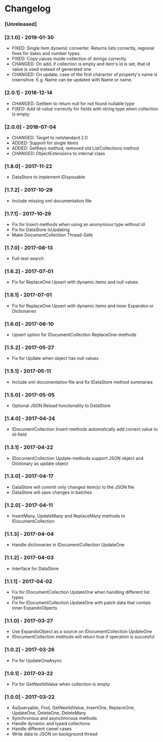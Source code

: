 # Changelog

### [Unreleased]

### [2.1.0] - 2019-01-30
* FIXED: Single item dynamic converter. Returns lists correctly, regional fixes for dates and number types.
* FIXED: Copy values inside collection of strings correctly
* CHANGED: On add, if collection is empty and item's id is set, that id value is used instead of generated one
* CHANGED: On update, case of the first character of property's name is insensitive. E.g. Name can be updated with Name or name.

### [2.0.1] - 2018-12-14
* CHANGED: GetItem to return null for not found nullable type
* FIXED: Add id-value correctly for fields with string type when collection is empty

### [2.0.0] - 2018-07-04
* CHANGED: Target to netstandard 2.0
* ADDED: Support for single items
* ADDED: GetKeys method, removed old ListCollections method
* CHANGED: ObjectExtensions to internal class

### [1.8.0] - 2017-11-22
* DataStore to implement IDisposable

### [1.7.2] - 2017-10-29
* Include missing xml documentation file

### [1.7.1] - 2017-10-29
* Fix for Insert-methods when using an anonymous type without id
* Fix for DataStore IsUpdating
* Make DocumentCollection Thread-Safe

### [1.7.0] - 2017-08-13
* Full-text search

### [1.6.2] - 2017-07-01
* Fix for ReplaceOne Upsert with dynamic items and null values

### [1.6.1] - 2017-07-01
* Fix for ReplaceOne Upsert with dynamic items and inner Expandos or Dictionaries

### [1.6.0] - 2017-06-10
* Upsert option for IDocumentCollection ReplaceOne-methods

### [1.5.2] - 2017-05-27
* Fix for Update when object has null values

### [1.5.1] - 2017-05-11
* Include xml documentation file and fix IDataStore method summaries

### [1.5.0] - 2017-05-05
* Optional JSON Reload functionality to DataStore

### [1.4.0] - 2017-04-24
* IDocumentCollection Insert-methods automatically add correct value to id-field

### [1.3.1] - 2017-04-22
* IDocumentCollection Update-methods support JSON object and Dictionary as update object

### [1.3.0] - 2017-04-17
* DataStore will commit only changed item(s) to the JSON file
* DataStore will save changes in batches

### [1.2.0] - 2017-04-11
* InsertMany, UpdateMany and ReplaceMany methods to IDocumentCollection

### [1.1.3] - 2017-04-04
* Handle dictionaries in IDocumentCollection UpdateOne
 
### [1.1.2] - 2017-04-03
* Interface for DataStore

### [1.1.1] - 2017-04-02
* Fix for IDocumentCollection UpdateOne when handling different list types
* Fix for IDocumentCollection UpdateOne with patch data that contais inner ExpandoObjects

### [1.1.0] - 2017-03-27
* Use ExpandoObject as a source on IDocumentCollection UpdateOne
* IDocumentCollection methods will return true if operation is succesful

### [1.0.2] - 2017-03-26
* Fix for UpdateOneAsync

### [1.0.1] - 2017-03-22
* Fix for GetNextIdValue when collection is empty

### [1.0.0] - 2017-03-22
* AsQueryable, Find, GetNextIdValue, InsertOne, ReplaceOne, UpdateOne, DeleteOne, DeleteMany
* Synchronous and asynchronous methods
* Handle dynamic and typed collections
* Handle different camel cases
* Write data to JSON on background thread